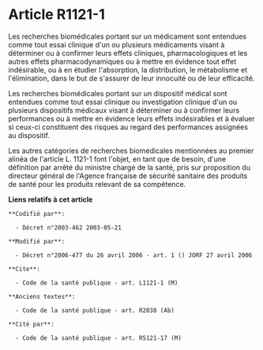 # Article R1121-1

Les recherches biomédicales portant sur un médicament sont entendues comme tout essai clinique d'un ou plusieurs médicaments
visant à déterminer ou à confirmer leurs effets cliniques, pharmacologiques et les autres effets pharmacodynamiques ou à
mettre en évidence tout effet indésirable, ou à en étudier l'absorption, la distribution, le métabolisme et l'élimination,
dans le but de s'assurer de leur innocuité ou de leur efficacité.

Les recherches biomédicales portant sur un dispositif médical sont entendues comme tout essai clinique ou investigation
clinique d'un ou plusieurs dispositifs médicaux visant à déterminer ou à confirmer leurs performances ou à mettre en évidence
leurs effets indésirables et à évaluer si ceux-ci constituent des risques au regard des performances assignées au dispositif.

Les autres catégories de recherches biomédicales mentionnées au premier alinéa de l'article L. 1121-1 font l'objet, en tant
que de besoin, d'une définition par arrêté du ministre chargé de la santé, pris sur proposition du directeur général de
l'Agence française de sécurité sanitaire des produits de santé pour les produits relevant de sa compétence.

**Liens relatifs à cet article**

	**Codifié par**:

	  - Décret n°2003-462 2003-05-21

	**Modifié par**:

	  - Décret n°2006-477 du 26 avril 2006 - art. 1 () JORF 27 avril 2006

	**Cite**:

	  - Code de la santé publique - art. L1121-1 (M)

	**Anciens textes**:

	  - Code de la santé publique - art. R2038 (Ab)

	**Cité par**:

	  - Code de la santé publique - art. R5121-17 (M)
